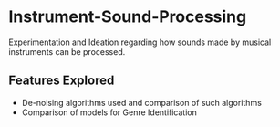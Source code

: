 # Instrument-Sound-Processing
Experimentation and Ideation regarding how sounds made by musical instruments can be processed.

## Features Explored
- De-noising algorithms used and comparison of such algorithms
- Comparison of models for Genre Identification
